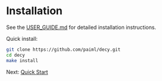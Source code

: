 # Installation

See the [USER_GUIDE.md](../docs/USER_GUIDE.md) for detailed installation instructions.

Quick install:

```bash
git clone https://github.com/paiml/decy.git
cd decy
make install
```

Next: [Quick Start](./quick-start.md)
